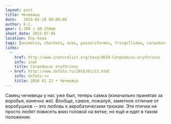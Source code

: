 ```yaml
---
layout: post
title: Чечевица
date:   2016-02-18 00:00:00
author: К.С.
gear: E-300 / 40-150mm
shoot_date: 2015-07-05
location: Ёль-база
tags: [animalia, chordata, aves, passeriformes, fringillidae, carpodacus, carpodacus erythrinus]
links:
  -
    href: http://www.inaturalist.org/taxa/9639-Carpodacus-erythrinus
    info: inat
    title: Carpodacus erythrinus
  - href: http://www.dxfoto.ru/2016/01/23.html
    info: dxfoto.ru
    title: 2016 01 23 • Чечевица
---
```


Самец чечевицы у нас уже был, теперь самка (изначально принятая за воробья, конечно же). Вообще, самое, пожалуй, заметное отличие от воробушков -- это любовь к акробатическим трюкам. Эти птички не просто любят повисеть вниз головой на ветке, но ещё и едят в таком положении.
